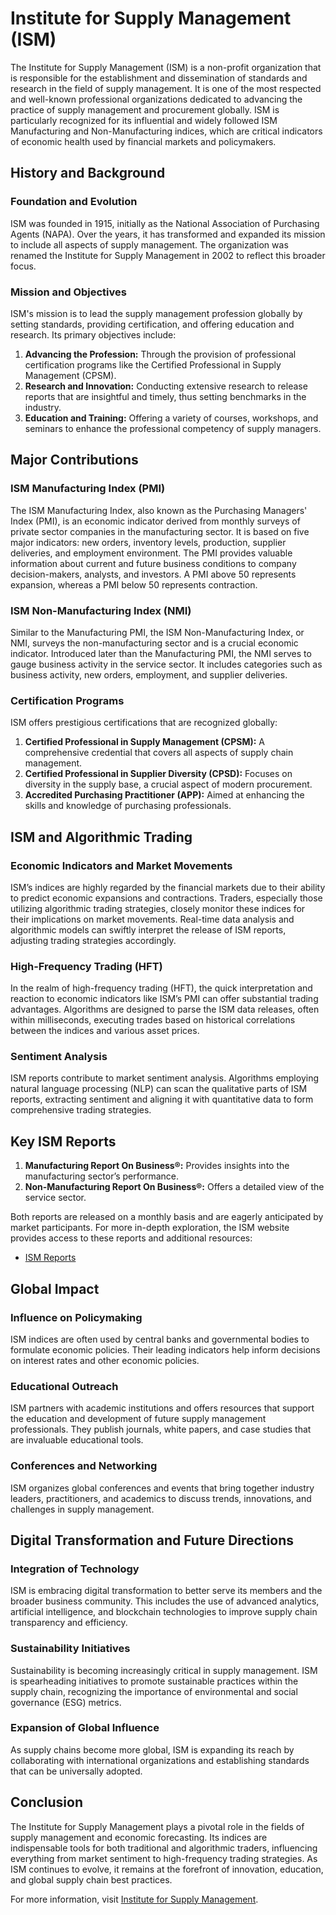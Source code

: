 # Institute for Supply Management (ISM)

The Institute for Supply Management (ISM) is a non-profit organization that is responsible for the establishment and dissemination of standards and research in the field of supply management. It is one of the most respected and well-known professional organizations dedicated to advancing the practice of supply management and procurement globally. ISM is particularly recognized for its influential and widely followed ISM Manufacturing and Non-Manufacturing indices, which are critical indicators of economic health used by financial markets and policymakers.

## History and Background

### Foundation and Evolution

ISM was founded in 1915, initially as the National Association of Purchasing Agents (NAPA). Over the years, it has transformed and expanded its mission to include all aspects of supply management. The organization was renamed the Institute for Supply Management in 2002 to reflect this broader focus.

### Mission and Objectives

ISM's mission is to lead the supply management profession globally by setting standards, providing certification, and offering education and research. Its primary objectives include:

1. **Advancing the Profession:** Through the provision of professional certification programs like the Certified Professional in Supply Management (CPSM).
2. **Research and Innovation:** Conducting extensive research to release reports that are insightful and timely, thus setting benchmarks in the industry.
3. **Education and Training:** Offering a variety of courses, workshops, and seminars to enhance the professional competency of supply managers.

## Major Contributions

### ISM Manufacturing Index (PMI)

The ISM Manufacturing Index, also known as the Purchasing Managers' Index (PMI), is an economic indicator derived from monthly surveys of private sector companies in the manufacturing sector. It is based on five major indicators: new orders, inventory levels, production, supplier deliveries, and employment environment. The PMI provides valuable information about current and future business conditions to company decision-makers, analysts, and investors. A PMI above 50 represents expansion, whereas a PMI below 50 represents contraction.

### ISM Non-Manufacturing Index (NMI)

Similar to the Manufacturing PMI, the ISM Non-Manufacturing Index, or NMI, surveys the non-manufacturing sector and is a crucial economic indicator. Introduced later than the Manufacturing PMI, the NMI serves to gauge business activity in the service sector. It includes categories such as business activity, new orders, employment, and supplier deliveries.

### Certification Programs

ISM offers prestigious certifications that are recognized globally:

1. **Certified Professional in Supply Management (CPSM):** A comprehensive credential that covers all aspects of supply chain management.
2. **Certified Professional in Supplier Diversity (CPSD):** Focuses on diversity in the supply base, a crucial aspect of modern procurement.
3. **Accredited Purchasing Practitioner (APP):** Aimed at enhancing the skills and knowledge of purchasing professionals.

## ISM and Algorithmic Trading

### Economic Indicators and Market Movements

ISM’s indices are highly regarded by the financial markets due to their ability to predict economic expansions and contractions. Traders, especially those utilizing algorithmic trading strategies, closely monitor these indices for their implications on market movements. Real-time data analysis and algorithmic models can swiftly interpret the release of ISM reports, adjusting trading strategies accordingly.

### High-Frequency Trading (HFT)

In the realm of high-frequency trading (HFT), the quick interpretation and reaction to economic indicators like ISM’s PMI can offer substantial trading advantages. Algorithms are designed to parse the ISM data releases, often within milliseconds, executing trades based on historical correlations between the indices and various asset prices.

### Sentiment Analysis

ISM reports contribute to market sentiment analysis. Algorithms employing natural language processing (NLP) can scan the qualitative parts of ISM reports, extracting sentiment and aligning it with quantitative data to form comprehensive trading strategies.

## Key ISM Reports

1. **Manufacturing Report On Business®:** Provides insights into the manufacturing sector’s performance.
2. **Non-Manufacturing Report On Business®:** Offers a detailed view of the service sector.

Both reports are released on a monthly basis and are eagerly anticipated by market participants. For more in-depth exploration, the ISM website provides access to these reports and additional resources:
- [ISM Reports](https://www.ismworld.org/supply-management-news-and-reports/reports/ism-report-on-business)

## Global Impact

### Influence on Policymaking

ISM indices are often used by central banks and governmental bodies to formulate economic policies. Their leading indicators help inform decisions on interest rates and other economic policies.

### Educational Outreach

ISM partners with academic institutions and offers resources that support the education and development of future supply management professionals. They publish journals, white papers, and case studies that are invaluable educational tools.

### Conferences and Networking

ISM organizes global conferences and events that bring together industry leaders, practitioners, and academics to discuss trends, innovations, and challenges in supply management.

## Digital Transformation and Future Directions

### Integration of Technology

ISM is embracing digital transformation to better serve its members and the broader business community. This includes the use of advanced analytics, artificial intelligence, and blockchain technologies to improve supply chain transparency and efficiency.

### Sustainability Initiatives

Sustainability is becoming increasingly critical in supply management. ISM is spearheading initiatives to promote sustainable practices within the supply chain, recognizing the importance of environmental and social governance (ESG) metrics.

### Expansion of Global Influence

As supply chains become more global, ISM is expanding its reach by collaborating with international organizations and establishing standards that can be universally adopted.

## Conclusion

The Institute for Supply Management plays a pivotal role in the fields of supply management and economic forecasting. Its indices are indispensable tools for both traditional and algorithmic traders, influencing everything from market sentiment to high-frequency trading strategies. As ISM continues to evolve, it remains at the forefront of innovation, education, and global supply chain best practices.

For more information, visit [Institute for Supply Management](https://www.ismworld.org).